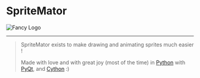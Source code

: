 SpriteMator
============

![Fancy Logo](https://dl.dropboxusercontent.com/u/2472278/Images/spritemator-logo.png)

------------

> SpriteMator exists to make drawing and animating sprites much easier !
> 
> Made with love and with great joy (most of the time) in [Python][1] with [PyQt][2], and [Cython][3] :)


[1]: http://www.python.org
[2]: http://www.riverbankcomputing.co.uk/software/pyqt/intro
[3]: http://cython.org/